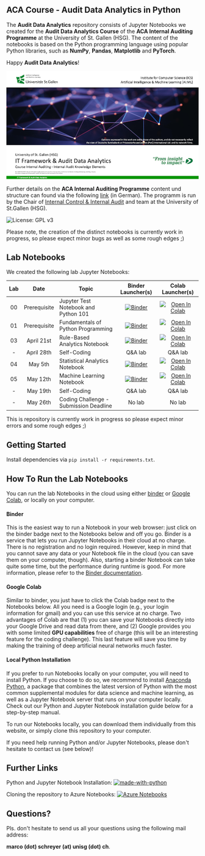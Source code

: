 ## ACA Course - Audit Data Analytics in Python

The **Audit Data Analytics** repository consists of Jupyter Notebooks we created for the **Audit Data Analytics Course** of the **ACA Internal Auditing Programme** at the University of St. Gallen (HSG). The content of the notebooks is based on the Python programming language using popular Python libraries, such as **NumPy**, **Pandas**, **Matplotlib** and **PyTorch**. 

Happy **Audit Data Analytics**!

![Course Banner](https://github.com/GitiHubi/courseACA/blob/master/banner.png)

Further details on the **ACA Internal Auditing Programme** content und structure can found via the following [link](https://aca.unisg.ch/en/arbeitsgebiete/ruud/education) (in German). The programm is run by the Chair of [Internal Control & Internal Audit](https://aca.unisg.ch/en/arbeitsgebiete/ruud/team) and team at the University of St.Gallen (HSG).

![License: GPL v3](https://img.shields.io/badge/License-GPLv3-blue.svg)

Please note, the creation of the distinct notebooks is currently work in progress, so please expect minor bugs as well as some rough edges ;)

## Lab Notebooks

We created the following lab Jupyter Notebooks:

| Lab | Date         |Topic                                                                 | Binder Launcher(s) | Colab Launcher(s) |
|:---:|:------------:|----------------------------------------------------------------------|:--------:|:--------:|
|  00 | Prerequisite | Jupyter Test Notebook and Python 101                                 | [![Binder](https://mybinder.org/badge_logo.svg)](https://mybinder.org/v2/gh/GitiHubi/courseACA/master?filepath=labP1%2Faca_labP1.ipynb) | [![Open In Colab](https://colab.research.google.com/assets/colab-badge.svg)](https://colab.research.google.com/github/GitiHubi/courseACA/blob/master/labP1/aca_labP1.ipynb)|
|  01 | Prerequisite | Fundamentals of Python Programming                                   | [![Binder](https://mybinder.org/badge_logo.svg)](https://mybinder.org/v2/gh/GitiHubi/courseACA/master?filepath=labP2%2Faca_labP2.ipynb) | [![Open In Colab](https://colab.research.google.com/assets/colab-badge.svg)](https://colab.research.google.com/github/GitiHubi/courseACA/blob/master/labP2/aca_labP2.ipynb)|
|  03 | April 21st | Rule-Based Analytics Notebook               | [![Binder](https://mybinder.org/badge_logo.svg)](https://mybinder.org/v2/gh/GitiHubi/courseACA/master?filepath=lab01%2Faca_lab01.ipynb) | [![Open In Colab](https://colab.research.google.com/assets/colab-badge.svg)](https://colab.research.google.com/github/GitiHubi/courseACA/blob/master/lab01/aca_lab01.ipynb)|
|  -  | April 28th | Self-Coding                                                            |  Q&A lab   |  Q&A lab   |
|  04 |  May 5th   | Statistical Analytics Notebook                      | [![Binder](https://mybinder.org/badge_logo.svg)](https://mybinder.org/v2/gh/GitiHubi/courseACA/master?filepath=lab02%2Faca_lab02.ipynb) | [![Open In Colab](https://colab.research.google.com/assets/colab-badge.svg)](https://colab.research.google.com/github/GitiHubi/courseACA/blob/master/lab02/aca_lab02.ipynb) |
|  05 |  May 12th  | Machine Learning Notebook                  | [![Binder](https://mybinder.org/badge_logo.svg)](https://mybinder.org/v2/gh/GitiHubi/courseACA/master?filepath=lab03%2Faca_lab03.ipynb) | [![Open In Colab](https://colab.research.google.com/assets/colab-badge.svg)](https://colab.research.google.com/github/GitiHubi/courseACA/blob/master/lab03/aca_colab03.ipynb) |
|  -  |  May 19th  | Self-Coding                                                            |  Q&A lab  |  Q&A lab    |
|  -  |  May 26th  | Coding Challenge - Submission Deadline                                 |  No lab   |  No lab     |


This is repository is currently work in progress so please expect minor errors and some rough edges ;)

## Getting Started

Install dependencies via `pip install -r requirements.txt`.

## How To Run the Lab Notebooks

You can run the lab Notebooks in the cloud using either [binder](https://mybinder.org/) or [Google Colab](https://colab.research.google.com/), or locally on your computer. 

#### Binder

This is the easiest way to run a Notebook in your web browser: just click on the binder badge next to the Notebooks below and off you go. Binder is a service that lets you run Jupyter Notebooks in their cloud at no charge. There is no registration and no login required. However, keep in mind that you cannot save any data or your Notebook file in the cloud (you can save them on your computer, though). Also, starting a binder Notebook can take quite some time, but the performance during runtime is good. For more information, please refer to the [Binder documentation](https://mybinder.readthedocs.io/en/latest/index.html).

#### Google Colab

Similar to binder, you just have to click the Colab badge next to the Notebooks below. All you need is a Google login (e.g., your login information for gmail) and you can use this service at no charge. Two advantages of Colab are that (1) you can save your Notebooks directly into your Google Drive and read data from there, and (2) Google provides you with some limited **GPU capabilities** free of charge (this will be an interesting feature for the coding challenge). This last feature will save you time by making the training of deep artificial neural networks much faster.

#### Local Python Installation

If you prefer to run Notebooks locally on your computer, you will need to install Python. If you choose to do so, we recommend to install [Anaconda Python](https://www.anaconda.com/products/individual), a package that combines the latest version of Python with the most common supplemental modules for data science and machine learning, as well as a Jupyter Notebook server that runs on your computer locally. Check out our Python and Jupyter Notebook installation guide below for a step-by-step manual.

To run our Notebooks locally, you can download them individually from this website, or simply clone this repository to your computer. 

If you need help running Python and/or Jupyter Notebooks, please don't hesitate to contact us (see below)!

## Further Links

Python and Jupyter Notebook Installation: [![made-with-python](https://img.shields.io/badge/Made%20with-Python-1f425f.svg)](https://github.com/HSG-AIML/LabML/blob/main/ml_installation_guide.pdf)

Cloning the repository to Azure Notebooks: [![Azure Notebooks](https://notebooks.azure.com/launch.png)](https://notebooks.azure.com/import/gh/HSG-AIML/LabML)

## Questions?

Pls. don't hesitate to send us all your questions using the following mail address: 

**marco (dot) schreyer (at) unisg (dot) ch**.
